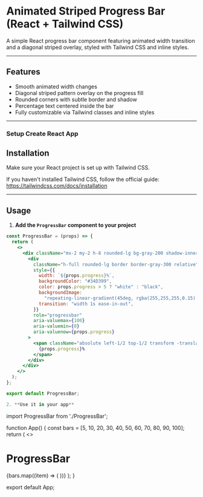 # Animated Striped Progress Bar (React + Tailwind CSS)

A simple React progress bar component featuring animated width transition and a diagonal striped overlay, styled with Tailwind CSS and inline styles.

---

## Features

- Smooth animated width changes
- Diagonal striped pattern overlay on the progress fill
- Rounded corners with subtle border and shadow
- Percentage text centered inside the bar
- Fully customizable via Tailwind classes and inline styles

---

### Setup Create React App

## Installation

Make sure your React project is set up with Tailwind CSS.

If you haven't installed Tailwind CSS, follow the official guide:  
https://tailwindcss.com/docs/installation

---

## Usage

1. **Add the `ProgressBar` component to your project**

```jsx
const ProgressBar = (props) => {
  return (
    <>
      <div className="mx-2 my-2 h-8 rounded-lg bg-gray-200 shadow-inner overflow-hidden">
        <div
          className="h-full rounded-lg border border-gray-300 relative"
          style={{
            width: `${props.progress}%`,
            backgroundColor: "#34D399",
            color: props.progress > 5 ? "white" : "black",
            backgroundImage:
              "repeating-linear-gradient(45deg, rgba(255,255,255,0.15) 0, rgba(255,255,255,0.15) 10px, transparent 10px, transparent 20px)",
            transition: "width 1s ease-in-out",
          }}
          role="progressbar"
          aria-valuemax={100}
          aria-valuemin={0}
          aria-valuenow={props.progress}
        >
          <span className="absolute left-1/2 top-1/2 transform -translate-x-1/2 -translate-y-1/2 font-semibold text-white select-none">
            {props.progress}%
          </span>
        </div>
      </div>
    </>
  );
};

export default ProgressBar;

2. **Use it in your app**
```

import ProgressBar from './ProgressBar';

function App() {
const bars = [5, 10, 20, 30, 40, 50, 60, 70, 80, 90, 100];
return (
<>
<h1 className="font-bold flex justify-center mt-2">ProgressBar</h1>
{bars.map((item) => (
<ProgressBar key={item} progress={item} />
))}
</>
);
}

export default App;
